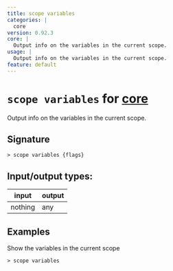 ```yaml
---
title: scope variables
categories: |
  core
version: 0.92.3
core: |
  Output info on the variables in the current scope.
usage: |
  Output info on the variables in the current scope.
feature: default
---
```

<!-- This file is automatically generated. Please edit the command in https://github.com/nushell/nushell instead. -->

# `scope variables` for [core](/commands/categories/core.md)

<div class='command-title'>Output info on the variables in the current scope.</div>

## Signature

```> scope variables {flags} ```


## Input/output types:

| input   | output |
| ------- | ------ |
| nothing | any    |

## Examples

Show the variables in the current scope
```nu
> scope variables

```
